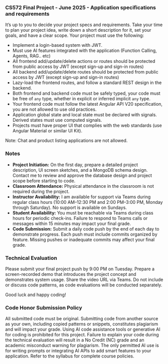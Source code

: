 ### CS572 Final Project - June 2025 - Application specifications and requirements
It’s up to you to decide your project specs and requirements. Take your time to plan your project idea, write down a short description for it, set your goals, and have a clear scope. Your project must use the following:  
* Implement a login-based system with JWT.
* Must use AI features integrated with the application (Function Calling, Agents, RAG.. etc)
* All frontend add/update/delete actions or routes should be protected from public access by JWT (except sign-up and sign-in routes)
* All backend add/update/delete routes should be protected from public access by JWT (except sign-up and sign-in routes)
* Lazy-load the frontend routes, and follow a standard REST design in the backend.
* Both frontend and backend code must be safely typed, your code must be free of `any` type, whether in explicit or inferred implicit `any` type.
* Your frontend code must follow the latest Angular API V20 specification, you are not allowed to use old practices.
* Application global state and local state must be declared with signals. Derived states must use computed signals.
* Projects must have proper UI that complies with the web standards (use Angular Material or similar UI Kit).
  
Note: Chat and product listing applications are not allowed.  
  
### Notes
* **Project Initiation:** On the first day, prepare a detailed project description, UI screen sketches, and a MongoDB schema design. Contact me to review and approve the database design and project scope before starting to code.
* **Classroom Attendance:** Physical attendance in the classroom is not required during the project.
* **Instructor Availability:** I am available for support via Teams during regular class hours (10:00 AM–12:30 PM and 2:00 PM–3:00 PM, Monday through Saturday). No support is available on Sundays.
* **Student Availability:** You must be reachable via Teams during class hours for periodic check-ins. Failure to respond to Teams calls or messages within 15 minutes may impact your final grade.
* **Code Submission:** Submit a daily code push by the end of each day to demonstrate progress. Each push must include commits organized by feature. Missing pushes or inadequate commits may affect your final grade.
      
### Technical Evaluation
Please submit your final project push by 9:00 PM on Tuesday. Prepare a screen-recorded demo that introduces the project concept and demonstrates system usage. Share the video URL via Teams. Do not include or discuss code patterns, as code evaluations will be conducted separately.
  
Good luck and happy coding!
  
### Code Honor Submission Policy
All submitted code must be original. Submitting code from another source as your own, including copied patterns or snippets, constitutes plagiarism and will impact your grade. Using AI code assistance tools or generative AI for coding is prohibited for this project. Failure to explain your code during the technical evaluation will result in a No Credit (NC) grade and an academic misconduct warning for plagiarism. The only permitted AI use is for writing prompts or integrating AI APIs to add smart features to your application. Refer to the syllabus for complete course policies.
